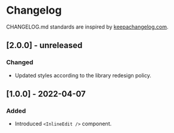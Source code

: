 # Changelog

CHANGELOG.md standards are inspired by [keepachangelog.com](https://keepachangelog.com/en/1.0.0/).

## [2.0.0] - unreleased

### Changed

- Updated styles according to the library redesign policy.

## [1.0.0] - 2022-04-07

### Added

- Introduced `<InlineEdit />` component.
